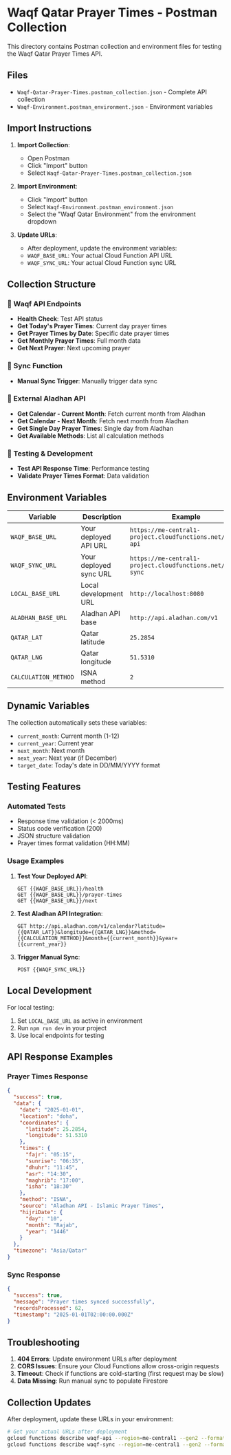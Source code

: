 # Waqf Qatar Prayer Times - Postman Collection

This directory contains Postman collection and environment files for testing the Waqf Qatar Prayer Times API.

## Files

- `Waqf-Qatar-Prayer-Times.postman_collection.json` - Complete API collection
- `Waqf-Environment.postman_environment.json` - Environment variables

## Import Instructions

1. **Import Collection**:
   - Open Postman
   - Click "Import" button
   - Select `Waqf-Qatar-Prayer-Times.postman_collection.json`

2. **Import Environment**:
   - Click "Import" button
   - Select `Waqf-Environment.postman_environment.json`
   - Select the "Waqf Qatar Environment" from the environment dropdown

3. **Update URLs**:
   - After deployment, update the environment variables:
   - `WAQF_BASE_URL`: Your actual Cloud Function API URL
   - `WAQF_SYNC_URL`: Your actual Cloud Function sync URL

## Collection Structure

### 📁 Waqf API Endpoints
- **Health Check**: Test API status
- **Get Today's Prayer Times**: Current day prayer times
- **Get Prayer Times by Date**: Specific date prayer times
- **Get Monthly Prayer Times**: Full month data
- **Get Next Prayer**: Next upcoming prayer

### 📁 Sync Function
- **Manual Sync Trigger**: Manually trigger data sync

### 📁 External Aladhan API
- **Get Calendar - Current Month**: Fetch current month from Aladhan
- **Get Calendar - Next Month**: Fetch next month from Aladhan
- **Get Single Day Prayer Times**: Single day from Aladhan
- **Get Available Methods**: List all calculation methods

### 📁 Testing & Development
- **Test API Response Time**: Performance testing
- **Validate Prayer Times Format**: Data validation

## Environment Variables

| Variable | Description | Example |
|----------|-------------|---------|
| `WAQF_BASE_URL` | Your deployed API URL | `https://me-central1-project.cloudfunctions.net/waqf-api` |
| `WAQF_SYNC_URL` | Your deployed sync URL | `https://me-central1-project.cloudfunctions.net/waqf-sync` |
| `LOCAL_BASE_URL` | Local development URL | `http://localhost:8080` |
| `ALADHAN_BASE_URL` | Aladhan API base | `http://api.aladhan.com/v1` |
| `QATAR_LAT` | Qatar latitude | `25.2854` |
| `QATAR_LNG` | Qatar longitude | `51.5310` |
| `CALCULATION_METHOD` | ISNA method | `2` |

## Dynamic Variables

The collection automatically sets these variables:
- `current_month`: Current month (1-12)
- `current_year`: Current year
- `next_month`: Next month
- `next_year`: Next year (if December)
- `target_date`: Today's date in DD/MM/YYYY format

## Testing Features

### Automated Tests
- Response time validation (< 2000ms)
- Status code verification (200)
- JSON structure validation
- Prayer times format validation (HH:MM)

### Usage Examples

1. **Test Your Deployed API**:
   ```
   GET {{WAQF_BASE_URL}}/health
   GET {{WAQF_BASE_URL}}/prayer-times
   GET {{WAQF_BASE_URL}}/next
   ```

2. **Test Aladhan API Integration**:
   ```
   GET http://api.aladhan.com/v1/calendar?latitude={{QATAR_LAT}}&longitude={{QATAR_LNG}}&method={{CALCULATION_METHOD}}&month={{current_month}}&year={{current_year}}
   ```

3. **Trigger Manual Sync**:
   ```
   POST {{WAQF_SYNC_URL}}
   ```

## Local Development

For local testing:
1. Set `LOCAL_BASE_URL` as active in environment
2. Run `npm run dev` in your project
3. Use local endpoints for testing

## API Response Examples

### Prayer Times Response
```json
{
  "success": true,
  "data": {
    "date": "2025-01-01",
    "location": "doha",
    "coordinates": {
      "latitude": 25.2854,
      "longitude": 51.5310
    },
    "times": {
      "fajr": "05:15",
      "sunrise": "06:35",
      "dhuhr": "11:45",
      "asr": "14:30",
      "maghrib": "17:00",
      "isha": "18:30"
    },
    "method": "ISNA",
    "source": "Aladhan API - Islamic Prayer Times",
    "hijriDate": {
      "day": "10",
      "month": "Rajab",
      "year": "1446"
    }
  },
  "timezone": "Asia/Qatar"
}
```

### Sync Response
```json
{
  "success": true,
  "message": "Prayer times synced successfully",
  "recordsProcessed": 62,
  "timestamp": "2025-01-01T02:00:00.000Z"
}
```

## Troubleshooting

1. **404 Errors**: Update environment URLs after deployment
2. **CORS Issues**: Ensure your Cloud Functions allow cross-origin requests
3. **Timeout**: Check if functions are cold-starting (first request may be slow)
4. **Data Missing**: Run manual sync to populate Firestore

## Collection Updates

After deployment, update these URLs in your environment:
```bash
# Get your actual URLs after deployment
gcloud functions describe waqf-api --region=me-central1 --gen2 --format="value(serviceConfig.uri)"
gcloud functions describe waqf-sync --region=me-central1 --gen2 --format="value(serviceConfig.uri)"
```